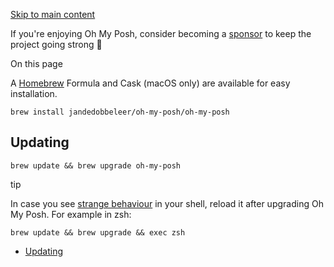 [Skip to main content](https://ohmyposh.dev/docs/installation/homebrew#__docusaurus_skipToContent_fallback)

If you're enjoying Oh My Posh, consider becoming a [sponsor](https://github.com/sponsors/JanDeDobbeleer) to keep the project going strong 💪

On this page

A [Homebrew](https://brew.sh/) Formula and Cask (macOS only) are available for easy installation.

```codeBlockLines_e6Vv
brew install jandedobbeleer/oh-my-posh/oh-my-posh

```

## Updating [​](https://ohmyposh.dev/docs/installation/homebrew\#updating "Direct link to Updating")

```codeBlockLines_e6Vv
brew update && brew upgrade oh-my-posh

```

tip

In case you see [strange behaviour](https://github.com/JanDeDobbeleer/oh-my-posh/issues/1287) in your shell, reload it after upgrading Oh My Posh.
For example in zsh:

```codeBlockLines_e6Vv
brew update && brew upgrade && exec zsh

```

- [Updating](https://ohmyposh.dev/docs/installation/homebrew#updating)